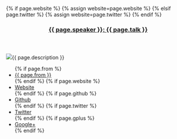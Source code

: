 {% if page.website %}
  {% assign website=page.website %}
{% elsif page.twitter %}
  {% assign website=page.twitter %}
{% endif %}

<div itemscope="" itemtype="http://schema.org/Person">
  <header class="scrollTarget">
    <h3><a href="{{ page.url }}"><span itemprop="name">{{ page.speaker }}</span>: {{ page.talk }}</a></h3>
  </header>

  <section class="description">
    <a href="{{ website }}"><img src="{{ page.image }}" itemprop="image" class="speaker" /></a>{{ page.description }}
  </section>
  <section>
    <ul class="info">
      {% if page.from %}<li><a href="https://www.google.com/maps/preview#!q={{ page.from }}">{{ page.from }}</a></li>{% endif %}
      {% if page.website %}<li><a href="{{ page.website }}" itemprop="url">Website</a></li>{% endif %}
      {% if page.github %}<li><a href="{{ page.github }}" itemprop="url">Github</a></li>{% endif %}
      {% if page.twitter %}<li><a href="{{ page.twitter }}" itemprop="url">Twitter</a></li>{% endif %}
      {% if page.gplus %}<li><a href="{{ page.gplus }}" itemprop="url">Google+</a></li>{% endif %}
    </ul>
  </section>
</div>